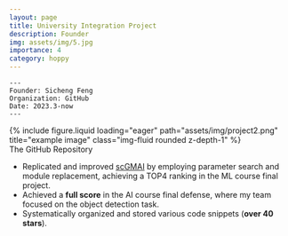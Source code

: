 ```yaml
---
layout: page
title: University Integration Project
description: Founder
img: assets/img/5.jpg
importance: 4
category: hoppy
---
```


    ---
    Founder: Sicheng Feng
    Organization: GitHub
    Date: 2023.3-now
    ---


<div class="row">
    <div class="col-sm mt-3 mt-md-0">
        {% include figure.liquid loading="eager" path="assets/img/project2.png" title="example image" class="img-fluid rounded z-depth-1" %}
    </div>
</div>
<div class="caption">
    The GitHub Repository
</div>

- Replicated and improved [scGMAI](https://pubmed.ncbi.nlm.nih.gov/33300547/) by employing parameter search and module replacement, achieving a TOP4 ranking in the ML course final project.
- Achieved a **full score** in the AI course final defense, where my team focused on the object detection task.
- Systematically organized and stored various code snippets (**over 40 stars**).
